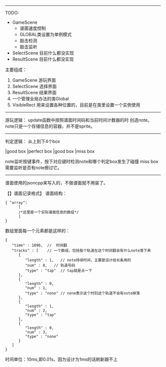 ----------------------------------------------------------------------------

TODO:
- GameScene
  - 谱面速度控制
  - GLOBAL类设置为单例模式
  - 敲击检测
  - 敲击监听
- SelectScene 目前什么都没实现
- ResultScene 目前什么都没实现


主要组成：
1. GameScene 游玩界面
2. SelectScene 选择界面
3. ResultScene 结果界面
4. 一个管理全局办法的类Global
5. VisibleRect 用来设置各种位置的，目前是在类里设置一个实例使用

----------------------------------------------------------------------------
游玩逻辑：
update函数中按照谱面时间码和当前时间计数器的时
创造note。note只是一个存储信息的容器，并不是sprite。


----------------------------------------------------------------------------
判定逻辑：
从上到下4个box

|good box
|perfect box
|good box
|miss box

note监听按键事件，按下对应键时检测note和哪个判定box发生了碰撞
miss box需要监听是否有note擦过它。

----------------------------------------------------------------------------
谱面使用的jsoncpp来写入的，不做谱面就不用装了。

【】谱面记录格式】
谱面结构：
```
{ "array": 
      [   
      /*这里是一个实际谱面信息的数组*/
      ]
}
```
数组里面每一个元素都是这样的：
```
{
   "time" : 1896,  //  时间戳
   "tracks" : [    // 一个数组，包括每个轨道在这个时间戳会有什么note落下来
      {
         "length" : 1,   // note持续时间，主要是设计给长条用的
         "num" : 0,   // 轨道号码
         "type" : "tap"  // tap就是点一下
      },
      {
         "length" : 0,
         "num" : 1,
         "type" : "none" // none表示这个时刻这个轨道不会有note掉落
      },
      {
         "length" : 1,
         "num" : 2,
         "type" : "tap"
      },
      {
         "length" : 0,
         "num" : 3,
         "type" : "none"
      }
   ]
}

```
时间单位：10ms,即0.01s，因为设计为1ms的话刷新跟不上

